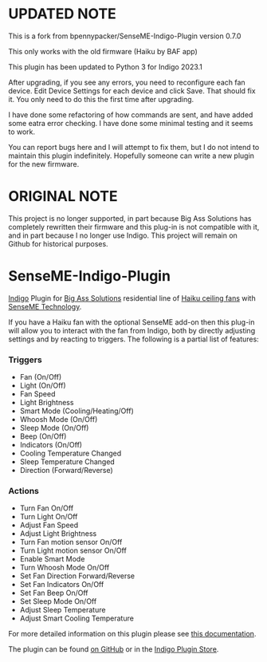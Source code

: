 # UPDATED NOTE
This is a fork from bpennypacker/SenseME-Indigo-Plugin version 0.7.0

This only works with the old firmware (Haiku by BAF app)

This plugin has been updated to Python 3 for Indigo 2023.1

After upgrading, if you see any errors, you need to reconfigure each fan device.  Edit Device Settings for each device and click Save.  That should fix it.  You only need to do this the first time after upgrading.

I have done some refactoring of how commands are sent, and have added some eatra error checking.  I have done some minimal testing and it seems to work.

You can report bugs here and I will attempt to fix them, but I do not intend to maintain this plugin indefinitely.  Hopefully someone can write a new plugin for the new firmware.

# ORIGINAL NOTE

This project is no longer supported, in part because Big Ass Solutions has completely rewritten their firmware and this plug-in is not compatible with it, and in part because I no longer use Indigo. This project will remain on Github for historical purposes.

# SenseME-Indigo-Plugin
[Indigo](http://www.indigodomo.com)  Plugin for [Big Ass Solutions](http://www.bigasssolutions.com/) residential line of [Haiku ceiling fans](https://www.haikuhome.com) with [SenseME Technology](https://www.haikuhome.com/senseme).

If you have a Haiku fan with the optional SenseME add-on then this plug-in will allow you to interact with the fan from Indigo, both by directly adjusting settings and by reacting to triggers. The following is a partial list of features:

### Triggers

* Fan (On/Off)
* Light (On/Off)
* Fan Speed
* Light Brightness
* Smart Mode (Cooling/Heating/Off)
* Whoosh Mode (On/Off)
* Sleep Mode (On/Off)
* Beep (On/Off)
* Indicators (On/Off)
* Cooling Temperature Changed
* Sleep Temperature Changed
* Direction (Forward/Reverse)

### Actions

* Turn Fan On/Off
* Turn Light On/Off
* Adjust Fan Speed
* Adjust Light Brightness
* Turn Fan motion sensor On/Off
* Turn Light motion sensor On/Off
* Enable Smart Mode
* Turn Whoosh Mode On/Off
* Set Fan Direction Forward/Reverse
* Set Fan Indicators On/Off
* Set Fan Beep On/Off
* Set Sleep Mode On/Off
* Adjust Sleep Temperature
* Adjust Smart Cooling Temperature

For more detailed information on this plugin please see [this documentation](http://bruce.pennypacker.org/tag/senseme-plugin/).

The plugin can be found [on GitHub](https://github.com/bpennypacker/SenseME-Indigo-Plugin/releases) or in the [Indigo Plugin Store](http://www.indigodomo.com/pluginstore/).
